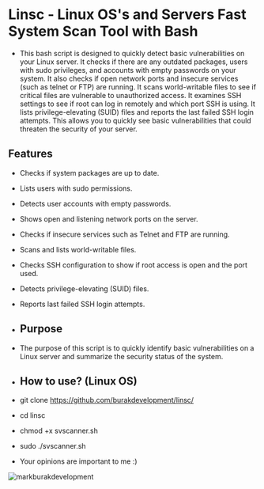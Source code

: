 # Linsc - Linux OS's and Servers Fast System Scan Tool with Bash

- This bash script is designed to quickly detect basic vulnerabilities on your Linux server. It checks if there are any outdated packages, users with sudo privileges, and accounts with empty passwords on your system. It also checks if open network ports and insecure services (such as telnet or FTP) are running. It scans world-writable files to see if critical files are vulnerable to unauthorized access. It examines SSH settings to see if root can log in remotely and which port SSH is using. It lists privilege-elevating (SUID) files and reports the last failed SSH login attempts. This allows you to quickly see basic vulnerabilities that could threaten the security of your server.

## Features

- Checks if system packages are up to date.
  
- Lists users with sudo permissions.

- Detects user accounts with empty passwords.

- Shows open and listening network ports on the server.

- Checks if insecure services such as Telnet and FTP are running.

- Scans and lists world-writable files.

- Checks SSH configuration to show if root access is open and the port used.

- Detects privilege-elevating (SUID) files.

- Reports last failed SSH login attempts.

- ## Purpose

- The purpose of this script is to quickly identify basic vulnerabilities on a Linux server and summarize the security status of the system.

- ## How to use? (Linux OS)

- git clone https://github.com/burakdevelopment/linsc/
- cd linsc
- chmod +x svscanner.sh
- sudo ./svscanner.sh



- Your opinions are important to me :)

![markburakdevelopment](https://github.com/user-attachments/assets/1e516f06-f2db-4fd6-a80e-c203615f4084)
